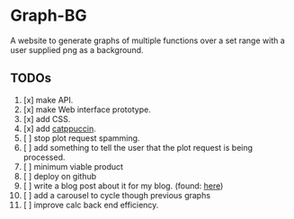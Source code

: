 # Graph-BG

A website to generate graphs of multiple functions over a set range with a user supplied png as a background.

## TODOs

1. [x] make API.
2. [x] make Web interface prototype.
3. [x] add CSS.
4. [x] add [catppuccin](https://github.com/catppuccin/catppuccin).
5. [ ] stop plot request spamming.
6. [ ] add something to tell the user that the plot request is being processed.
7. [ ] minimum viable product
8. [ ] deploy on github
9. [ ] write a blog post about it for my blog. (found: [here](https://calacuda.github.io/))
10. [ ] add a carousel to cycle though previous graphs
11. [ ] improve calc back end efficiency.
